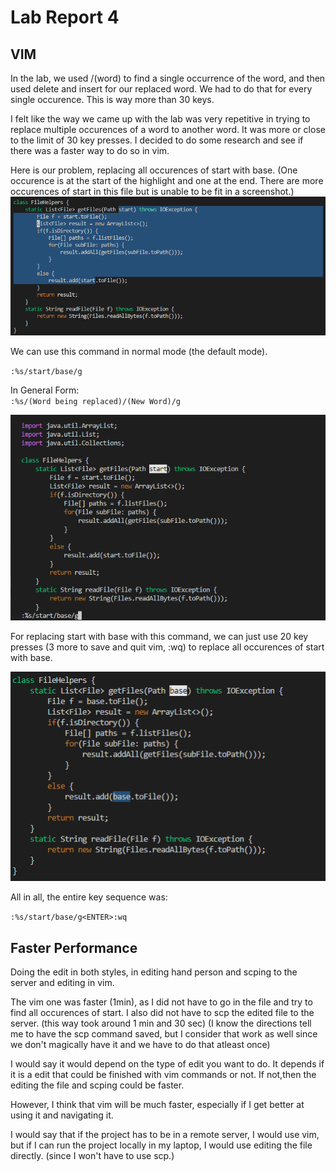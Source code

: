# Lab Report 4 #
## VIM ##

In the lab, we used /(word) to find a single occurrence of the word, and then used delete and insert for our replaced word. We had to do that for every single occurence. This is way more than 30 keys.   

I felt like the way we came up with the lab was very repetitive in trying to replace multiple occurences of a word to another word. It was more or close to the limit of 30 key presses. I decided to do some research and see if there was a faster way to do so in vim. 



Here is our problem, replacing all occurences of start with base.  (One occurence is at the start of the highlight and one at the end. There are more occurences of start in this file but is unable to be fit in a screenshot.)  
![Image](Screenshots/twowords.PNG)

We can use this command in normal mode (the default mode).  

`:%s/start/base/g`  

In General Form:  
`:%s/(Word being replaced)/(New Word)/g`

![Image](Screenshots/commandinaction.PNG)  

For replacing start with base with this command, we can just use 20 key presses (3 more to save and quit vim, :wq) to replace all occurences of start with base. 

![Image](Screenshots/replaceStart.PNG)

All in all, the entire key sequence was:

`:%s/start/base/g<ENTER>:wq`  

## Faster Performance ##

Doing the edit in both styles, in editing hand person and scping to the server and editing in vim. 

The vim one was faster (1min), as I did not have to go in the file and try to find all occurences of start. I also did not have to scp the edited file to the server. (this way took around 1 min and 30 sec) (I know the directions tell me to have the scp command saved, but I consider that work as well since we don't magically have it and we have to do that atleast once) 

I would say it would depend on the type of edit you want to do. It depends if it is a edit that could be finished with vim commands or not. If not,then the editing the file and scping could be faster. 

However, I think that vim will be much faster, especially if I get better at using it and navigating it. 

I would say that if the project has to be in a remote server, I would use vim, but if I can run the project locally in my laptop, I would use editing the file directly. (since I won't have to use scp.)



